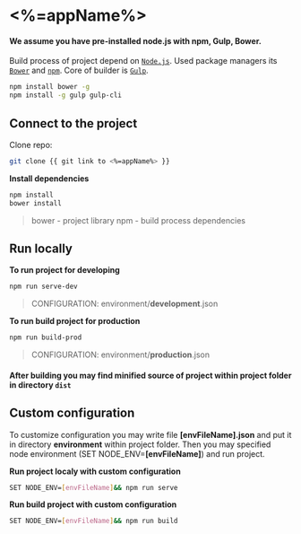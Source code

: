 # <%=appName%> #

#### We assume you have pre-installed node.js with npm, Gulp, Bower.

Build process of project depend on [`Node.js`](https://nodejs.org). Used package managers its [`Bower`](https://bower.io/) and [`npm`](https://www.npmjs.com/get-npm). Core of builder is [`Gulp`](https://gulpjs.com/).

```bash
npm install bower -g
npm install -g gulp gulp-cli
```

## Connect to the project

Clone repo:

```bash
git clone {{ git link to <%=appName%> }}
```

**Install dependencies**
```bash
npm install
bower install
```
> bower - project library
> npm - build process dependencies

## Run locally

**To run project for developing**
```bash
npm run serve-dev
```
> CONFIGURATION: environment/**development**.json


**To run build project for production**

```bash
npm run build-prod
```
> CONFIGURATION: environment/**production**.json

#### After building you may find minified source of project within project folder in directory `dist`

## Custom configuration

To customize configuration you may write file **[envFileName].json** and put it in directory **environment** within project folder. Then you may specified node environment (SET NODE_ENV=**[envFileName]**) and run project.

**Run project localy with custom configuration**
```bash
SET NODE_ENV=[envFileName]&& npm run serve
```

**Run build project with custom configuration**
```bash
SET NODE_ENV=[envFileName]&& npm run build
```
